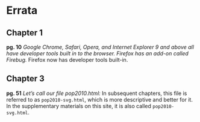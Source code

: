 Errata
==============

## Chapter 1
__pg. 10__
_Google Chrome, Safari, Opera, and Internet Explorer 9 and above all have developer tools built in to the browser. Firefox has an add-on called Firebug._
Firefox now has developer tools built-in.

## Chapter 3
__pg. 51__
_Let’s call our file pop2010.html:_
In subsequent chapters, this file is referred to as `pop2010-svg.html`, which is more descriptive and better for it. In the supplementary materials on this site, it is also called `pop2010-svg.html`.
